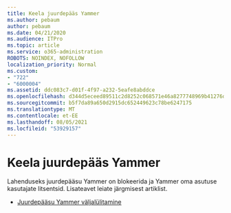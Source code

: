 ```yaml
---
title: Keela juurdepääs Yammer
ms.author: pebaum
author: pebaum
ms.date: 04/21/2020
ms.audience: ITPro
ms.topic: article
ms.service: o365-administration
ROBOTS: NOINDEX, NOFOLLOW
localization_priority: Normal
ms.custom:
- "722"
- "6000004"
ms.assetid: ddc083c7-d01f-4f97-a232-5eafe8abddce
ms.openlocfilehash: d344d5eceed89511c2d8252c068571e46a8277748969b41276d8204e801b3986
ms.sourcegitcommit: b5f7da89a650d2915dc652449623c78be6247175
ms.translationtype: MT
ms.contentlocale: et-EE
ms.lasthandoff: 08/05/2021
ms.locfileid: "53929157"
---
```

# <a name="disable-access-to-yammer"></a>Keela juurdepääs Yammer

Lahenduseks juurdepääsu Yammer on blokeerida ja Yammer oma asutuse kasutajate litsentsid. Lisateavet leiate järgmisest artiklist.
  
- [Juurdepääsu Yammer väljalülitamine](https://docs.microsoft.com/yammer/manage-yammer-users/turn-off-user-access)
